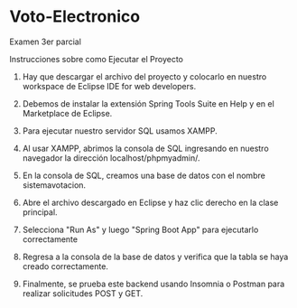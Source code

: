 # Voto-Electronico
Examen 3er parcial

Instrucciones sobre como Ejecutar el Proyecto

1. Hay que descargar el archivo del proyecto y colocarlo en nuestro workspace de Eclipse IDE for web developers.

2. Debemos de instalar la extensión Spring Tools Suite en Help y en el Marketplace de Eclipse.

3. Para ejecutar nuestro servidor SQL usamos XAMPP.

4. Al usar XAMPP, abrimos la consola de SQL ingresando en nuestro navegador la dirección localhost/phpmyadmin/.

5. En la consola de SQL, creamos una base de datos con el nombre sistemavotacion.

6. Abre el archivo descargado en Eclipse y haz clic derecho en la clase principal.

7. Selecciona "Run As" y luego "Spring Boot App" para ejecutarlo correctamente

8. Regresa a la consola de la base de datos y verifica que la tabla se haya creado correctamente.

9. Finalmente, se prueba este backend usando Insomnia o Postman para realizar solicitudes POST y GET.
